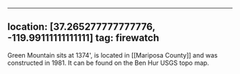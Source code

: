 
---
location: [37.265277777777776, -119.99111111111111]
tag: firewatch
---

Green Mountain sits at 1374', is located in [[Mariposa County]] and was constructed in 1981. It can be found on the Ben Hur USGS topo map.
